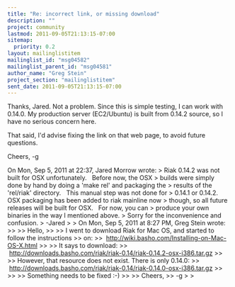 ```yaml
---
title: "Re: incorrect link, or missing download"
description: ""
project: community
lastmod: 2011-09-05T21:13:15-07:00
sitemap:
  priority: 0.2
layout: mailinglistitem
mailinglist_id: "msg04582"
mailinglist_parent_id: "msg04581"
author_name: "Greg Stein"
project_section: "mailinglistitem"
sent_date: 2011-09-05T21:13:15-07:00
---
```



Thanks, Jared. Not a problem. Since this is simple testing, I can work
with 0.14.0. My production server (EC2/Ubuntu) is built from 0.14.2
source, so I have no serious concern here.

That said, I'd advise fixing the link on that web page, to avoid
future questions.

Cheers,
-g

On Mon, Sep 5, 2011 at 22:37, Jared Morrow  wrote:
&gt; Riak 0.14.2 was not built for OSX unfortunately.   Before now, the OSX
&gt; builds were simply done by hand by doing a 'make rel' and packaging the
&gt; results of the 'rel/riak' directory.   This manual step was not done for
&gt; 0.14.1 or 0.14.2.   OSX packaging has been added to riak mainline now
&gt; though, so all future releases will be built for OSX.   For now, you can
&gt; produce your own binaries in the way I mentioned above.
&gt; Sorry for the inconvenience and confusion.
&gt; -Jared
&gt;
&gt; On Mon, Sep 5, 2011 at 8:27 PM, Greg Stein  wrote:
&gt;&gt;
&gt;&gt; Hello,
&gt;&gt;
&gt;&gt; I went to download Riak for Mac OS, and started to follow the instructions
&gt;&gt; on:
&gt;&gt;  http://wiki.basho.com/Installing-on-Mac-OS-X.html
&gt;&gt;
&gt;&gt; It says to download:
&gt;&gt;  http://downloads.basho.com/riak/riak-0.14/riak-0.14.2-osx-i386.tar.gz
&gt;&gt;
&gt;&gt; However, that resource does not exist. There is only 0.14.0:
&gt;&gt;  http://downloads.basho.com/riak/riak-0.14/riak-0.14.0-osx-i386.tar.gz
&gt;&gt;
&gt;&gt;
&gt;&gt; Something needs to be fixed :-)
&gt;&gt;
&gt;&gt; Cheers,
&gt;&gt; -g
&gt;
&gt;

